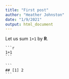 ```yaml
---
title: "First post"
author: "Heather Johnston"
date: "1/9/2021"
output: html_document
---
```


Let us sum `1+1` by **R**.

    
    ```r
    1+1
    ```
    
    ```
    ## [1] 2
    ```
